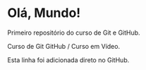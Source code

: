 # Olá, Mundo!
 Primeiro repositório do curso de Git e GitHub.
 
 Curso de Git GitHub / Curso em Vídeo.
 
 Esta linha foi adicionada direto no GitHub.
